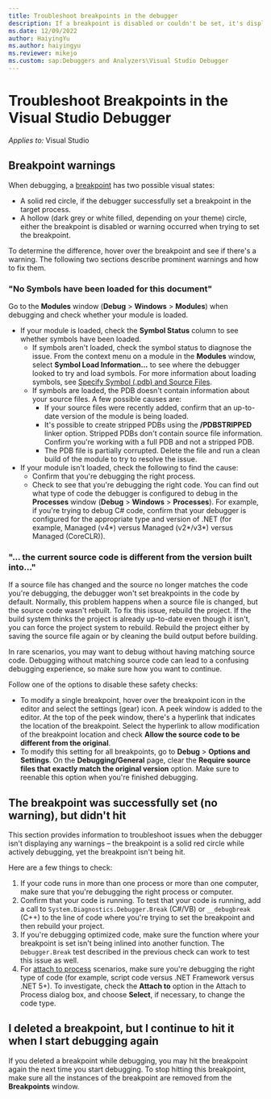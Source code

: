 ```yaml
---
title: Troubleshoot breakpoints in the debugger
description: If a breakpoint is disabled or couldn't be set, it's displayed as a hollow circle. Look here information on problems that can occur when setting breakpoints.
ms.date: 12/09/2022
author: HaiyingYu
ms.author: haiyingyu
ms.reviewer: mikejo
ms.custom: sap:Debuggers and Analyzers\Visual Studio Debugger
---
```


# Troubleshoot Breakpoints in the Visual Studio Debugger

_Applies to:_&nbsp;Visual Studio

## Breakpoint warnings

When debugging, a [breakpoint](/visualstudio/debugger/using-breakpoints) has two possible visual states:

- A solid red circle, if the debugger successfully set a breakpoint in the target process.
- A hollow (dark grey or white filled, depending on your theme) circle, either the breakpoint is disabled or warning occurred when trying to set the breakpoint.

To determine the difference, hover over the breakpoint and see if there's a warning. The following two sections describe prominent warnings and how to fix them.

### "No Symbols have been loaded for this document"

Go to the **Modules** window (**Debug** > **Windows** > **Modules**) when debugging and check whether your module is loaded.

- If your module is loaded, check the **Symbol Status** column to see whether symbols have been loaded.
  - If symbols aren't loaded, check the symbol status to diagnose the issue. From the context menu on a module in the **Modules** window, select **Symbol Load Information...** to see where the debugger looked to try and load symbols. For more information about loading symbols, see [Specify Symbol (.pdb) and Source Files](/visualstudio/debugger/specify-symbol-dot-pdb-and-source-files-in-the-visual-studio-debugger).
  - If symbols are loaded, the PDB doesn't contain information about your source files. A few possible causes are:
    - If your source files were recently added, confirm that an up-to-date version of the module is being loaded.
    - It's possible to create stripped PDBs using the **/PDBSTRIPPED** linker option. Stripped PDBs don't contain source file information. Confirm you're working with a full PDB and not a stripped PDB.
    - The PDB file is partially corrupted. Delete the file and run a clean build of the module to try to resolve the issue.
- If your module isn't loaded, check the following to find the cause:
  - Confirm that you're debugging the right process.
  - Check to see that you're debugging the right code. You can find out what type of code the debugger is configured to debug in the **Processes** window (**Debug** > **Windows** > **Processes**). For example, if you're trying to debug C# code, confirm that your debugger is configured for the appropriate type and version of .NET (for example, Managed (v4\*) versus Managed (v2\*/v3\*) versus Managed (CoreCLR)).

### "… the current source code is different from the version built into..."

If a source file has changed and the source no longer matches the code you're debugging, the debugger won't set breakpoints in the code by default. Normally, this problem happens when a source file is changed, but the source code wasn't rebuilt. To fix this issue, rebuild the project. If the build system thinks the project is already up-to-date even though it isn't, you can force the project system to rebuild. Rebuild the project either by saving the source file again or by cleaning the build output before building.

In rare scenarios, you may want to debug without having matching source code. Debugging without matching source code can lead to a confusing debugging experience, so make sure how you want to continue.

Follow one of the options to disable these safety checks:

- To modify a single breakpoint, hover over the breakpoint icon in the editor and select the settings (gear) icon. A peek window is added to the editor. At the top of the peek window, there's a hyperlink that indicates the location of the breakpoint. Select the hyperlink to allow modification of the breakpoint location and check **Allow the source code to be different from the original**.
- To modify this setting for all breakpoints, go to **Debug** > **Options and Settings**. On the **Debugging/General** page, clear the **Require source files that exactly match the original version** option. Make sure to reenable this option when you're finished debugging.

## The breakpoint was successfully set (no warning), but didn't hit

This section provides information to troubleshoot issues when the debugger isn't displaying any warnings – the breakpoint is a solid red circle while actively debugging, yet the breakpoint isn't being hit.

Here are a few things to check:

1. If your code runs in more than one process or more than one computer, make sure that you're debugging the right process or computer.
1. Confirm that your code is running. To test that your code is running, add a call to `System.Diagnostics.Debugger.Break` (C#/VB) or `__debugbreak` (C++) to the line of code where you're trying to set the breakpoint and then rebuild your project.
1. If you're debugging optimized code, make sure the function where your breakpoint is set isn't being inlined into another function. The `Debugger.Break` test described in the previous check can work to test this issue as well.
1. For [attach to process](/visualstudio/debugger/attach-to-running-processes-with-the-visual-studio-debugger) scenarios, make sure you're debugging the right type of code (for example, script code versus .NET Framework versus .NET 5+). To investigate, check the **Attach to** option in the Attach to Process dialog box, and choose **Select**, if necessary, to change the code type.

## I deleted a breakpoint, but I continue to hit it when I start debugging again

If you deleted a breakpoint while debugging, you may hit the breakpoint again the next time you start debugging. To stop hitting this breakpoint, make sure all the instances of the breakpoint are removed from the **Breakpoints** window.
